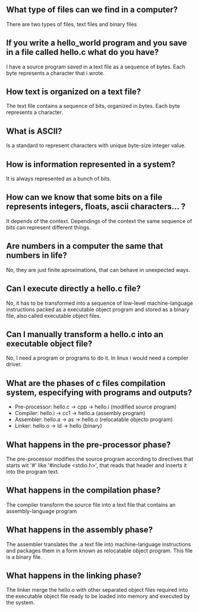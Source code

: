 ## What type of files can we find in a computer?

There are two types of files, text files and binary files

## If you write a hello_world program and you save in a file called hello.c what do you have?

I have a source program saved in a text file as a sequence of bytes. Each byte represents a character that i wrote.

## How text is organized on a text file?

The text file contains a sequence of bits, organized in bytes. Each byte represents a character.

## What is ASCII?

Is a standard to represent characters with unique byte-size integer value.

## How is information represented in a system?

It is always represented as a bunch of bits.

## How can we know that some bits on a file represents integers, floats, ascii characters... ?

It depends of the context. Dependings of the context the same sequence of bits can represent different things.

## Are numbers in a computer the same that numbers in life?

No, they are just finite aproximations, that can behave in unexpected ways.

## Can I execute directly a hello.c file?

No, it has to be transformed into a sequence of low-level machine-language instructions packed as a executable object program and stored as a binary file, also called executable object files.

## Can I manually transform a hello.c into an executable object file?

No, I need a program or programs to do it. In linux i would need a compiler driver.

## What are the phases of c files compilation system, especifying with programs and outputs?

* Pre-processor: hello.c -> cpp -> hello.i (modified source program)
* Compiler: hello.i -> cc1 -> hello.a (assembly program)
* Assembler: hello.a -> as -> hello.o (relocatable objecto program)
* Linker: hello.o -> ld -> hello (binary)

##  What happens in the pre-processor phase?

The pre-processor modifies the source program according to directives that starts wit '#' like '#include <stdio.h>', that reads that header and inserts it into the program text.

## What happens in the compilation phase?

The compiler transform the source file into a text file that contains an assembly-language program

## What happens in the assembly phase?

The assembler translates the .a text file into machine-language instructions and packages them in a form known as relocatable object program. This file is a binary file.

## What happens in the linking phase?

The linker merge the hello.o with other separated object files required into the executable object file ready to be loaded into memory and executed by the system.
